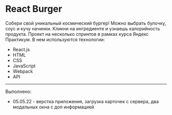 # React Burger

Собери свой уникальный космический бургер! Можно выбрать булочку, соус и кучу начинки. Кликни на ингредиенте и узнаешь калорийность продукта. Проект на несколько спринтов в рамках курса Яндекс Практикум. В нем используются технологии:

* React.js
* HTML
* CSS
* JavaScript
* Webpack
* API

---
Выполнено:

* 05.05.22 - верстка приложения, загрузка карточек с сервера, два модальных окна с доп информацией